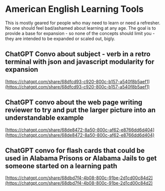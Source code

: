 # American English Learning Tools

This is mostly geared for people who may need to learn or need a refresher. No one should feel bad/ashamed about learning at any age. The goal is to provide a base for expansion - so none of the concepts should limit you - they are intended to be expanded or scaled out, bigly.

## ChatGPT Convo about subject - verb in a retro terminal with json and javascript modularity for expansion

[https://chatgpt.com/share/68dfcd93-c920-800c-b157-a540f8b5aef1](https://chatgpt.com/share/68dfcd93-c920-800c-b157-a540f8b5aef1)

## ChatGPT convo about the web page writing reviewer to try and put the larger picture into an understandable example

[https://chatgpt.com/share/68de8472-8a50-800c-af62-e8766dd6d404](https://chatgpt.com/share/68de8472-8a50-800c-af62-e8766dd6d404)

## ChatGPT convo for flash cards that could be used in Alabama Prisons or Alabama Jails to get someone started on a learning path

[https://chatgpt.com/share/68dbd7f4-4b08-800c-91be-2d1cd00c84d2](https://chatgpt.com/share/68dbd7f4-4b08-800c-91be-2d1cd00c84d2)
